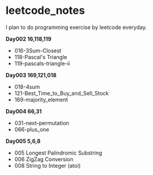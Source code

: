 # leetcode_notes
I plan to do programming exercise by leetcode everyday.

**Day002 16,118,119**
- 016-3Sum-Closest
- 118-Pascal's Triangle
- 119-pascals-triangle-ii

**Day003 169,121,018**
- 018-4sum
- 121-Best_Time_to_Buy_and_Sell_Stock
- 169-majority_element

**Day004 66,31**
- 031-next-permutation
- 066-plus_one

**Day005 5,6,8**
- 005	Longest Palindromic Substring
- 006	ZigZag Conversion	
- 008	String to Integer (atoi)